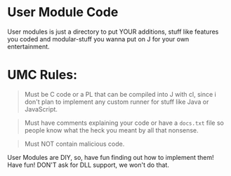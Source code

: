 # User Module Code
User modules is just a directory to put YOUR additions, stuff like features you coded and modular-stuff you wanna put on J for your own entertainment.

# UMC Rules:
> Must be C code or a PL that can be compiled into J with cl, since i don't plan to implement any custom runner for stuff like Java or JavaScript.

> Must have comments explaining your code or have a `docs.txt` file so people know what the heck you meant by all that nonsense.

> Must NOT contain malicious code.

User Modules are DIY, so, have fun finding out how to implement them!
Have fun!
DON'T ask for DLL support, we won't do that.